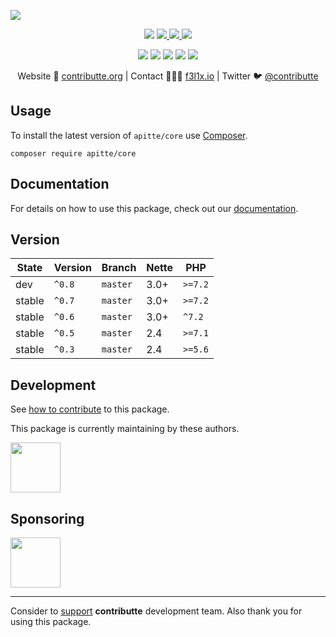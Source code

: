 ![](https://heatbadger.now.sh/github/readme/apitte/core/)

<p align=center>
  <a href="https://github.com/apitte/core/actions"><img src="https://badgen.net/github/checks/apitte/core/master?cache=300"></a>
  <a href="https://coveralls.io/r/apitte/core"> <img src="https://badgen.net/coveralls/c/github/apitte/core?cache=300"> </a>
  <a href="https://packagist.org/packages/apitte/core"> <img src="https://badgen.net/packagist/dm/apitte/core"> </a>
  <a href="https://packagist.org/packages/apitte/core"> <img src="https://badgen.net/packagist/v/apitte/core"> </a>
</p>
<p align=center>
  <a href="https://packagist.org/packages/apitte/core"><img src="https://badgen.net/packagist/php/apitte/core"></a>
  <a href="https://github.com/apitte/core"><img src="https://badgen.net/github/license/apitte/core"></a>
  <a href="https://bit.ly/ctteg"><img src="https://badgen.net/badge/support/gitter/cyan"></a>
  <a href="https://bit.ly/cttfo"><img src="https://badgen.net/badge/support/forum/yellow"></a>
  <a href="https://contributte.org/partners.html"><img src="https://badgen.net/badge/become/a%20patron/F96854"></a>
<p>

<p align=center>
Website 🚀 <a href="https://contributte.org">contributte.org</a> | Contact 👨🏻‍💻 <a href="https://f3l1x.io">f3l1x.io</a> | Twitter 🐦 <a href="https://twitter.com/contributte">@contributte</a>
</p>

## Usage

To install the latest version of `apitte/core` use [Composer](https://getcomposer.com).

```
composer require apitte/core
```

## Documentation

For details on how to use this package, check out our [documentation](.docs).

## Version

| State       | Version | Branch   | Nette | PHP     |
|-------------|---------|----------|-------|---------|
| dev         | `^0.8`  | `master` | 3.0+  | `>=7.2` |
| stable      | `^0.7`  | `master` | 3.0+  | `>=7.2` |
| stable      | `^0.6`  | `master` | 3.0+  | `^7.2`  |
| stable      | `^0.5`  | `master` | 2.4   | `>=7.1` |
| stable      | `^0.3`  | `master` | 2.4   | `>=5.6` |

## Development

See [how to contribute](https://contributte.org/contributing.html) to this package.

This package is currently maintaining by these authors.

<a href="https://github.com/f3l1x">
  <img width="80" height="80" src="https://avatars2.githubusercontent.com/u/538058?v=3&s=80">
</a>

## Sponsoring

<a href="https://github.com/tlapnet">
  <img width="80" height="80" src="https://avatars1.githubusercontent.com/u/22914186?s=80&v=4">
</a>

-----

Consider to [support](https://contributte.com/partners) **contributte** development team.
Also thank you for using this package.
